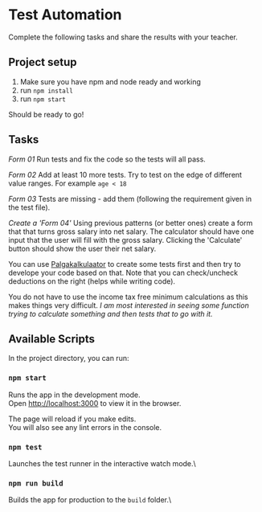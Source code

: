 # Test Automation

Complete the following tasks and share the results with your teacher.

## Project setup

1. Make sure you have npm and node ready and working
2. run `npm install`
3. run `npm start`

Should be ready to go!

## Tasks

*Form 01*
Run tests and fix the code so the tests will all pass.

*Form 02*
Add at least 10 more tests. Try to test on the edge of different value ranges. For example `age < 18`

*Form 03*
Tests are missing - add them (following the requirement given in the test file).

*Create a 'Form 04'*
Using previous patterns (or better ones) create a form that that turns gross salary into net salary. The calculator should have one input that the user will fill with the gross salary. Clicking the 'Calculate' button should show the user their net salary. 

You can use [Palgakalkulaator](https://www.kalkulaator.ee/et/palgakalkulaator) to create some tests first and then try to develope your code based on that. Note that you can check/uncheck deductions on the right (helps while writing code).

You do not have to use the income tax free minimum calculations as this makes things very difficult. *I am most interested in seeing some function trying to calculate something and then tests that to go with it.*

## Available Scripts

In the project directory, you can run:

### `npm start`

Runs the app in the development mode.\
Open [http://localhost:3000](http://localhost:3000) to view it in the browser.

The page will reload if you make edits.\
You will also see any lint errors in the console.

### `npm test`

Launches the test runner in the interactive watch mode.\

### `npm run build`

Builds the app for production to the `build` folder.\
